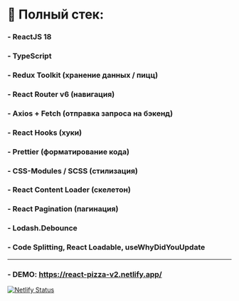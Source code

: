 # 📝 Полный стек:

### - ReactJS 18

### - TypeScript

### - Redux Toolkit (хранение данных / пицц)

### - React Router v6 (навигация)

### - Axios + Fetch (отправка запроса на бэкенд)

### - React Hooks (хуки)

### - Prettier (форматирование кода)

### - CSS-Modules / SCSS (стилизация)

### - React Content Loader (скелетон)

### - React Pagination (пагинация)

### - Lodash.Debounce

### - Code Splitting, React Loadable, useWhyDidYouUpdate

<hr>

### - DEMO: https://react-pizza-v2.netlify.app/
[![Netlify Status](https://api.netlify.com/api/v1/badges/d8cccc0e-de29-4b45-80d3-18f4439a1329/deploy-status)](https://app.netlify.com/sites/react-pizza-v2/deploys)
